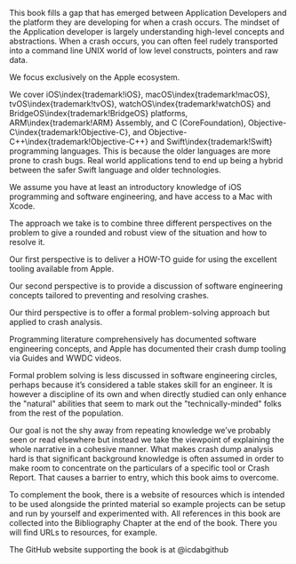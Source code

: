 This book fills a gap that has emerged between Application Developers and the platform they are developing for when a crash occurs.  The mindset of the Application developer is largely understanding high-level concepts and abstractions.  When a crash occurs, you can often feel rudely transported into a command line UNIX world of low level constructs, pointers and raw data.

We focus exclusively on the Apple ecosystem.

We cover iOS\index{trademark!iOS}, macOS\index{trademark!macOS}, tvOS\index{trademark!tvOS}, watchOS\index{trademark!watchOS} and BridgeOS\index{trademark!BridgeOS} platforms, ARM\index{trademark!ARM} Assembly, and C (CoreFoundation), Objective-C\index{trademark!Objective-C}, and Objective-C++\index{trademark!Objective-C++} and Swift\index{trademark!Swift} programming languages.  This is because the older languages are more prone to crash bugs.  Real world applications tend to end up being a hybrid between the safer Swift language and older technologies.

We assume you have at least an introductory knowledge of iOS programming and software engineering, and have access to a Mac with Xcode.

The approach we take is to combine three different perspectives on the problem to give a rounded and robust view of the situation and how to resolve it.

Our first perspective is to deliver a HOW-TO guide for using the excellent tooling available from Apple.

Our second perspective is to provide a discussion of software engineering concepts tailored to preventing and resolving crashes.

Our third perspective is to offer a formal problem-solving approach but applied to crash analysis.

Programming literature comprehensively has documented software engineering concepts, and Apple has documented their crash dump tooling via Guides and WWDC videos.  

Formal problem solving is less discussed in software engineering circles, perhaps because it’s considered a table stakes skill for an engineer.  It is however a discipline of its own and when directly studied can only enhance the "natural" abilities that seem to mark out the "technically-minded" folks from the rest of the population.

Our goal is not the shy away from repeating knowledge we’ve probably seen or read elsewhere but instead we take the viewpoint of explaining the whole narrative in a cohesive manner.  What makes crash dump analysis hard is that significant background knowledge is often assumed in order to make room to concentrate on the particulars of a specific tool or Crash Report.  That causes a barrier to entry, which this book aims to overcome.

To complement the book, there is a website of resources which is intended to be used alongside the printed material so example projects can be setup and run by yourself and experimented with.  All references in this book are collected into the Bibliography Chapter at the end of the book.  There you will find URLs to resources,
 for example.

The GitHub website supporting the book is at @icdabgithub

